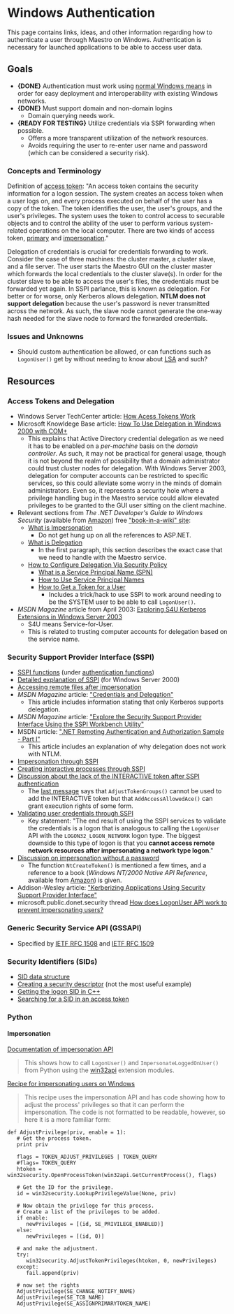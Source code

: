# Windows Authentication #

This page contains links, ideas, and other information regarding how to authenticate a user through Maestro on Windows. Authentication is necessary for launched applications to be able to access user data.

## Goals ##

  * **{DONE}** Authentication must work using [normal Windows means](http://msdn.microsoft.com/library/default.asp?url=/library/en-us/secauthn/security/authentication_portal.asp) in order for easy deployment and interoperability with existing Windows networks.
  * **{DONE}** Must support domain and non-domain logins
    * Domain querying needs work.
  * **{READY FOR TESTING}** Utilize credentials via SSPI forwarding when possible.
    * Offers a more transparent utilization of the network resources.
    * Avoids requiring the user to re-enter user name and password (which can be considered a security risk).

### Concepts and Terminology ###

Definition of [access token](http://msdn2.microsoft.com/en-gb/library/ms721532.aspx): "An access token contains the security information for a logon session. The system creates an access token when a user logs on, and every process executed on behalf of the user has a copy of the token. The token identifies the user, the user's groups, and the user's privileges. The system uses the token to control access to securable objects and to control the ability of the user to perform various system-related operations on the local computer. There are two kinds of access token, [primary](http://msdn2.microsoft.com/en-gb/library/ms721603.aspx) and [impersonation](http://msdn2.microsoft.com/en-gb/library/ms721588.aspx)."

Delegation of credentials is crucial for credentials forwarding to work. Consider the case of three machines: the cluster master, a cluster slave, and a file server. The user starts the Maestro GUI on the cluster master which forwards the local credentials to the cluster slave(s). In order for the cluster slave to be able to access the user's files, the credentials must be forwarded yet again. In SSPI parlance, this is known as delegation. For better or for worse, only Kerberos allows delegation. **NTLM does not support delegation** because the user's password is never transmitted across the network. As such, the slave node cannot generate the one-way hash needed for the slave node to forward the forwarded credentials.

### Issues and Unknowns ###

  * Should custom authentication be allowed, or can functions such as `LogonUser()` get by without needing to know about [LSA](http://msdn.microsoft.com/library/en-us/secauthn/security/lsa_authentication.asp) and such?

## Resources ##

### Access Tokens and Delegation ###

  * Windows Server TechCenter article: [How Acess Tokens Work](http://technet2.microsoft.com/WindowsServer/en/library/d06a5070-2a7b-4e75-b7e9-ebe51f65e34b1033.mspx?mfr=true)
  * Microsoft Knowldege Base article: [How To Use Delegation in Windows 2000 with COM+](http://support.microsoft.com/kb/283201)
    * This explains that Active Directory credential delegation as we need it has to be enabled on a _per-machine_ basis on the _domain controller_. As such, it may not be practical for general usage, though it is not beyond the realm of possibility that a domain administrator could trust cluster nodes for delegation. With Windows Server 2003, delegation for computer accounts can be restricted to specific services, so this could alleviate some worry in the minds of domain administrators. Even so, it represents a security hole where a privilege handling bug in the Maestro service could allow elevated privileges to be granted to the GUI user sitting on the client machine.
  * Relevant sections from _The .NET Developer's Guide to Windows Security_ (available from [Amazon](http://www.amazon.com/exec/obidos/tg/detail/-/0321228359)) free ["book-in-a-wiki" site](http://pluralsight.com/wiki/default.aspx/Keith.GuideBook/HomePage.html):
    * [What is Impersonation](http://pluralsight.com/wiki/default.aspx/Keith.GuideBook/WhatIsImpersonation.html)
      * Do not get hung up on all the references to ASP.NET.
    * [What is Delegation](http://www.pluralsight.com/wiki/default.aspx/Keith.GuideBook/WhatIsDelegation.html)
      * In the first paragraph, this section describes the exact case that we need to handle with the Maestro service.
    * [How to Configure Delegation Via Security Policy](http://pluralsight.com/wiki/default.aspx/Keith.GuideBook/HowToConfigureDelegationViaSecurityPolicy.html)
      * [What is a Service Principal Name (SPN)](http://pluralsight.com/wiki/default.aspx/Keith.GuideBook/WhatIsAServicePrincipalNameSPN.html)
      * [How to Use Service Principal Names](http://pluralsight.com/wiki/default.aspx/Keith.GuideBook/HowToUseServicePrincipalNames.html)
      * [How to Get a Token for a User](http://pluralsight.com/wiki/default.aspx/Keith.GuideBook/HowToGetATokenForAUser.html)
        * Includes a trick/hack to use SSPI to work around needing to be the SYSTEM user to be able to call `LogonUser()`.
  * _MSDN Magazine_ article from April 2003: [Exploring S4U Kerberos Extensions in Windows Server 2003](http://msdn.microsoft.com/msdnmag/issues/03/04/SecurityBriefs/)
    * S4U means Service-for-User.
    * This is related to trusting computer accounts for delegation based on the service name.

### Security Support Provider Interface (SSPI) ###

  * [SSPI functions](http://msdn2.microsoft.com/en-gb/library/aa374731.aspx#sspi_functions) (under [authentication functions](http://msdn2.microsoft.com/en-gb/library/aa374731.aspx))
  * [Detailed explanation of SSPI](http://www.microsoft.com/technet/prodtechnol/windows2000serv/maintain/security/sspi2k.mspx) (for Windows Server 2000)
  * [Accessing remote files after impersonation](http://groups.google.com/group/microsoft.public.dotnet.security/browse_thread/thread/1f3ba2cee63e4106/d963849ab918b76f?lnk=st&q=WNetAddConnection2+sspi+ERROR_ACCESS_DENIED&rnum=2&hl=en#d963849ab918b76f)
  * _MSDN Magazine_ article: ["Credentials and Delegation"](http://msdn.microsoft.com/msdnmag/issues/05/09/SecurityBriefs/)
    * This article includes information stating that only Kerberos supports delegation.
  * _MSDN Magazine_ article: ["Explore the Security Support Provider Interface Using the SSPI Workbench Utility"](http://msdn.microsoft.com/msdnmag/issues/0800/security/)
  * MSDN article: [".NET Remoting Authentication and Authorization Sample - Part I"](http://msdn2.microsoft.com/en-us/library/ms973911.aspx)
    * This article includes an explanation of why delegation does not work with NTLM.
  * [Impersonation through SSPI](http://groups.google.com/group/microsoft.public.dotnet.security/browse_frm/thread/775042f6408f711/39c46fec326808e8?lr=&ie=UTF-8&rnum=1&prev=/groups%3Fhl%3Dde%26lr%3D%26ie%3DUTF-8%26selm%3Dacd4da3b.0409080728.2b1fe8e5%2540posting.google.com#39c46fec326808e8)
  * [Creating interactive processes through SSPI](http://groups.google.com/group/microsoft.public.platformsdk.security/browse_thread/thread/cad5c689ea9852c2/2289b181b496f750?lnk=raot)
  * [Discussion about the lack of the INTERACTIVE token after SSPI authentication](http://www.derkeiler.com/Newsgroups/microsoft.public.platformsdk.security/2005-11/0071.html)
    * The [last message](http://www.derkeiler.com/Newsgroups/microsoft.public.platformsdk.security/2005-11/0179.html) says that `AdjustTokenGroups()` cannot be used to add the INTERACTIVE token but that `AddAccessAllowedAce()` can grant execution rights of some form.
  * [Validating user credentials through SSPI](http://support.microsoft.com/default.aspx?scid=kb;en-us;180548)
    * Key statement: "The end result of using the SSPI services to validate the credentials is a logon that is analogous to calling the `LogonUser` API with the `LOGON32_LOGON_NETWORK` logon type. The biggest downside to this type of logon is that you **cannot access remote network resources after impersonating a network type logon**."
  * [Discussion on impersonation without a password](http://groups.google.com/group/microsoft.public.win32.programmer.kernel/browse_thread/thread/8185ad586d5aad80/30b3f0fbffc81aba?lnk=st&q=AcceptSecurityContext+create+local+logon+sid&rnum=1#30b3f0fbffc81aba)
    * The function `NtCreateToken()` is mentioned a few times, and a reference to a book (_Windows NT/2000 Native API Reference_, available from [Amazon](http://www.amazon.com/Windows-2000-Native-API-Reference/dp/1578701996/sr=1-1/qid=1169155219/ref=pd_bbs_sr_1/103-7503245-6733469?ie=UTF8&s=books)) is given.
  * Addison-Wesley article: ["Kerberizing Applications Using Security Support Provider Interface"](http://www.awprofessional.com/articles/article.asp?p=20989&rl=1)
  * microsoft.public.donet.security thread [How does LogonUser API work to prevent impersonating users?](http://groups.google.com/group/microsoft.public.dotnet.security/msg/34e842fa72470c82?q=%22How+does+LogonUser+API+work%22&fwc=1)

### Generic Security Service API (GSSAPI) ###

  * Specified by [IETF RFC 1508](http://www.ietf.org/rfc/rfc1508.txt?number=1508) and [IETF RFC 1509](http://www.ietf.org/rfc/rfc1508.txt?number=1509)

### Security Identifiers (SIDs) ###

  * [SID data structure](http://msdn.microsoft.com/library/default.asp?url=/library/en-us/secauthz/security/sid.asp)
  * [Creating a security descriptor](http://msdn2.microsoft.com/en-us/library/ms707085.aspx) (not the most useful example)
  * [Getting the logon SID in C++](http://msdn2.microsoft.com/en-gb/library/aa446670.aspx)
  * [Searching for a SID in an access token](http://msdn2.microsoft.com/en-us/library/aa379554.aspx)

### Python ###

#### Impersonation ####

[Documentation of impersonation API](http://aspn.activestate.com/ASPN/docs/ActivePython/2.4/pywin32/Windows_NT_Security_.2d.2d_Impersonation.html)

> This shows how to call `LogonUser()` and `ImpersonateLoggedOnUser()` from Python using the [win32api](http://sourceforge.net/projects/pywin32/) extension modules.

[Recipe for impersonating users on Windows](http://aspn.activestate.com/ASPN/Cookbook/Python/Recipe/81402)

> This recipe uses the impersonation API and has code showing how to adjust the process' privileges so that it can perform the impersonation. The code is not formatted to be readable, however, so here it is a more familiar form:

```
def AdjustPrivilege(priv, enable = 1):
   # Get the process token.
   print priv

   flags = TOKEN_ADJUST_PRIVILEGES | TOKEN_QUERY
   #flags= TOKEN_QUERY
   htoken = win32security.OpenProcessToken(win32api.GetCurrentProcess(), flags)

   # Get the ID for the privilege.
   id = win32security.LookupPrivilegeValue(None, priv)

   # Now obtain the privilege for this process.
   # Create a list of the privileges to be added.
   if enable:
      newPrivileges = [(id, SE_PRIVILEGE_ENABLED)]
   else:
      newPrivileges = [(id, 0)]

   # and make the adjustment.
   try:
      win32security.AdjustTokenPrivileges(htoken, 0, newPrivileges)
   except:
      fail.append(priv)

   # now set the rights
   AdjustPrivilege(SE_CHANGE_NOTIFY_NAME)
   AdjustPrivilege(SE_TCB_NAME)
   AdjustPrivilege(SE_ASSIGNPRIMARYTOKEN_NAME)
```